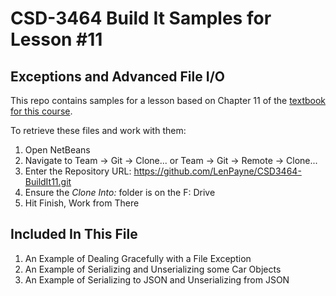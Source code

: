 # CSD-3464 Build It Samples for Lesson #11
## Exceptions and Advanced File I/O

This repo contains samples for a lesson based on Chapter 11 of the [textbook for this course](http://www.pearsonhighered.com/educator/product/Starting-Out-with-Java-From-Control-Structures-through-Objects-5E/9780132855839.page).

To retrieve these files and work with them:

1. Open NetBeans
2. Navigate to Team -> Git -> Clone... or Team -> Git -> Remote -> Clone...
3. Enter the Repository URL: https://github.com/LenPayne/CSD3464-BuildIt11.git
4. Ensure the *Clone Into:* folder is on the F: Drive
5. Hit Finish, Work from There

## Included In This File

1. An Example of Dealing Gracefully with a File Exception
2. An Example of Serializing and Unserializing some Car Objects
3. An Example of Serializing to JSON and Unserializing from JSON